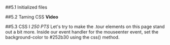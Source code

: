 ##5.1 Initialized files

##5.2 Taming CSS
**Video**

##5.3 CSS I
_250 PTS_
Let's try to make the .tour elements on this page stand out a bit more. Inside our event handler for the mouseenter event, set the background-color to #252b30 using the css() method.
